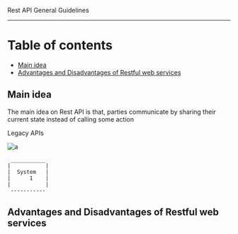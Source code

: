 Rest API General Guidelines
________

# Table of contents

* [Main idea](#main-idea)
* [Advantages and Disadvantages of Restful web services](#advantages-and-disadvantages-of-restful-web-services)

## Main idea
The main idea on Rest API is that, parties communicate by sharing their current state instead of calling some action

Legacy APIs

![a](general-guidelines-1.drawio)

```
 ___________
|           |
|  System   |
|      1    |
|           |
 -----------
 ```

## Advantages and Disadvantages of Restful web services



